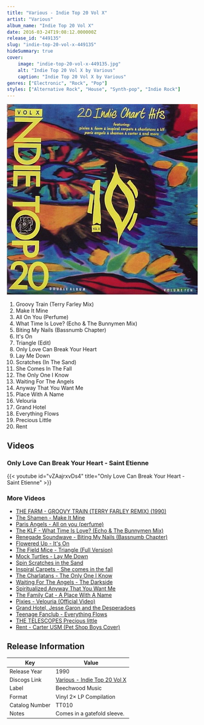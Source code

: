 ```yaml
---
title: "Various - Indie Top 20 Vol X"
artist: "Various"
album_name: "Indie Top 20 Vol X"
date: 2016-03-24T19:08:12.000000Z
release_id: "449135"
slug: "indie-top-20-vol-x-449135"
hideSummary: true
cover:
    image: "indie-top-20-vol-x-449135.jpg"
    alt: "Indie Top 20 Vol X by Various"
    caption: "Indie Top 20 Vol X by Various"
genres: ["Electronic", "Rock", "Pop"]
styles: ["Alternative Rock", "House", "Synth-pop", "Indie Rock"]
---
```


![Indie Top 20 Vol X by Various](indie-top-20-vol-x-449135.jpg)

<!-- section break -->

1. Groovy Train (Terry Farley Mix)
2. Make It Mine
3. All On You (Perfume)
4. What Time Is Love? (Echo & The Bunnymen Mix)
5. Biting My Nails (Bassnumb Chapter)
6. It's On
7. Triangle (Edit)
8. Only Love Can Break Your Heart
9. Lay Me Down
10. Scratches (In The Sand)
11. She Comes In The Fall
12. The Only One I Know
13. Waiting For The Angels
14. Anyway That You Want Me
15. Place With A Name
16. Velouria
17. Grand Hotel
18. Everything Flows
19. Precious Little
20. Rent

<!-- section break -->




## Videos
### Only Love Can Break Your Heart - Saint Etienne
{{< youtube id="vZAajrxvDs4" title="Only Love Can Break Your Heart - Saint Etienne" >}}<br>

### More Videos

- [THE FARM - GROOVY TRAIN (TERRY FARLEY REMIX) (1990)](https://www.youtube.com/watch?v=fOj_zwVKY-w)
- [The Shamen - Make It Mine](https://www.youtube.com/watch?v=HyPpiHQupeQ)
- [Paris Angels - All on you (perfume)](https://www.youtube.com/watch?v=SN6dTK_OrmE)
- [The KLF - What Time Is Love? (Echo & The Bunnymen Mix)](https://www.youtube.com/watch?v=MlLJ-9JibAQ)
- [Renegade Soundwave - Biting My Nails (Bassnumb Chapter)](https://www.youtube.com/watch?v=z7_yhgJ3opc)
- [Flowered Up - It's On](https://www.youtube.com/watch?v=fGPTVRGqfeo)
- [The Field Mice - Triangle (Full Version)](https://www.youtube.com/watch?v=Ql76Q0nSiyY)
- [Mock Turtles - Lay Me Down](https://www.youtube.com/watch?v=odVnozap64M)
- [Spin Scratches in the Sand](https://www.youtube.com/watch?v=tX0V_Dfz9Aw)
- [Inspiral Carpets - She comes in the fall](https://www.youtube.com/watch?v=_GnHkfGgEQM)
- [The Charlatans - The Only One I Know](https://www.youtube.com/watch?v=0RJwW77Lsj8)
- [Waiting For The Angels - The Darkside](https://www.youtube.com/watch?v=tCA6lHY523c)
- [Spiritualized Anyway That You Want Me](https://www.youtube.com/watch?v=YleJPoKBqrw)
- [The Family Cat - A Place With A Name](https://www.youtube.com/watch?v=i7Irdy0NrPM)
- [Pixies - Velouria (Official Video)](https://www.youtube.com/watch?v=nc0Mv4Iyxvc)
- [Grand Hotel, Jesse Garon and the Desperadoes](https://www.youtube.com/watch?v=M8bdbIiWAQE)
- [Teenage Fanclub - Everything Flows](https://www.youtube.com/watch?v=ctYYFETItUc)
- [THE TELESCOPES   Precious little](https://www.youtube.com/watch?v=8iHM5E1TT0A)
- [Rent - Carter USM (Pet Shop Boys Cover)](https://www.youtube.com/watch?v=1omqMqpyj4Y)


## Release Information
|  Key           | Value                                                |
| ---------------| ---------------------------------------------------- |
| Release Year   | 1990                                   |
| Discogs Link   | [Various - Indie Top 20 Vol X](https://www.discogs.com/release/449135-Various-Indie-Top-20-Vol-X) |
| Label          | Beechwood Music |
| Format         | Vinyl 2× LP Compilation |
| Catalog Number | TT010 |
| Notes | Comes in a gatefold sleeve. |